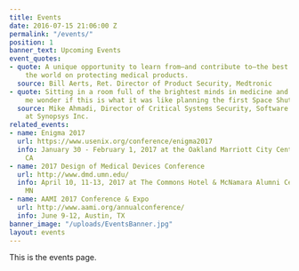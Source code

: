 ```yaml
---
title: Events
date: 2016-07-15 21:06:00 Z
permalink: "/events/"
position: 1
banner_text: Upcoming Events
event_quotes:
- quote: A unique opportunity to learn from—and contribute to—the best thinking in
    the world on protecting medical products.
  source: Bill Aerts, Ret. Director of Product Security, Medtronic
- quote: Sitting in a room full of the brightest minds in medicine and security made
    me wonder if this is what it was like planning the first Space Shuttle launch.
  source: Mike Ahmadi, Director of Critical Systems Security, Software Integrity Group
    at Synopsys Inc.
related_events:
- name: Enigma 2017
  url: https://www.usenix.org/conference/enigma2017
  info: January 30 - February 1, 2017 at the Oakland Marriott City Center, Oakland,
    CA
- name: 2017 Design of Medical Devices Conference
  url: http://www.dmd.umn.edu/
  info: April 10, 11-13, 2017 at The Commons Hotel & McNamara Alumni Center, Minneapolis,
    MN
- name: AAMI 2017 Conference & Expo
  url: http://www.aami.org/annualconference/
  info: June 9-12, Austin, TX
banner_image: "/uploads/EventsBanner.jpg"
layout: events
---
```


This is the events page.
